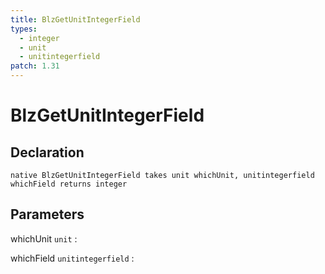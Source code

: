 ```yaml
---
title: BlzGetUnitIntegerField
types:
  - integer
  - unit
  - unitintegerfield
patch: 1.31
---
```


# BlzGetUnitIntegerField

## Declaration

```jass
native BlzGetUnitIntegerField takes unit whichUnit, unitintegerfield whichField returns integer
```

## Parameters
whichUnit `unit`
: 

whichField `unitintegerfield`
: 

